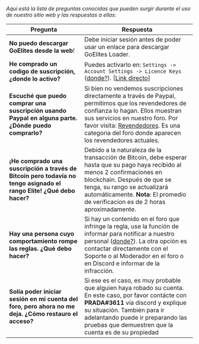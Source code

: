 *Aquí está la lista de preguntas conocidas que pueden surgir durante el uso de nuestro sitio web y las respuestas a ellas*:

| Pregunta | Respuesta |
|--|--|
| **No puedo descargar GoElites desde la web**! | Debe iniciar sesión antes de poder usar un enlace para descargar GoElites Loader.|
| **He comprado un codigo de suscripción, ¿donde lo activo?** | Puedes activarlo en: ``Settings -> Account Settings -> Licence Keys`` ([donde?](https://s.put.re/26ev89S.png)). [[Link directo](https://goelites.net/index.php?app=core&module=system&controller=settings&area=licencesystem)] |
| **Escuché que puedo comprar una suscripción usando Paypal en alguna parte. ¿Dónde puedo comprarlo?** | Si bien no vendemos suscripciones directamente a través de Paypal, permitimos que los revendedores de confianza lo hagan. Ellos muestran sus servicios en nuestro foro. Por favor visita: [Revendedores](https://goelites.net/index.php?/forum/68-resellers/). Es una categoria del foro donde aparecen los revendedores actuales.
| **¡He comprado una suscripción a través de Bitcoin pero todavía no tengo asignado el rango Elite! ¿Qué debo hacer?** | Debido a la naturaleza de la transacción de Bitcoin, debe esperar hasta que su pago haya recibido al menos 2 confirmaciones en blockchain. Después de que se tenga, su rango se actualizará automáticamente. **Nota**: El promedio de verificacion es de 2 horas aproximadamente. |
| **Hay una persona cuyo comportamiento rompe las reglas. ¿Qué debo hacer?** | Si hay un contenido en el foro que infringe la regla, use la función de informar para notificar a nuestro personal ([donde?](https://s.put.re/umYNw4M.png)). La otra opción es contactar directamente con el Soporte o al Moderador en el foro o en Discord e informar de la infracción.
| **Solía poder iniciar sesión en mi cuenta del foro, pero ahora no me deja. ¿Cómo restauro el acceso?** | Si ese es el caso, es muy probable que alguien haya robado su cuenta. En este caso, por favor contácte con **PRADA#3611** vía discord y explique su situación. También para ir adelantando puede ir preparando las pruebas que demuestren que la cuenta es de su propiedad|

